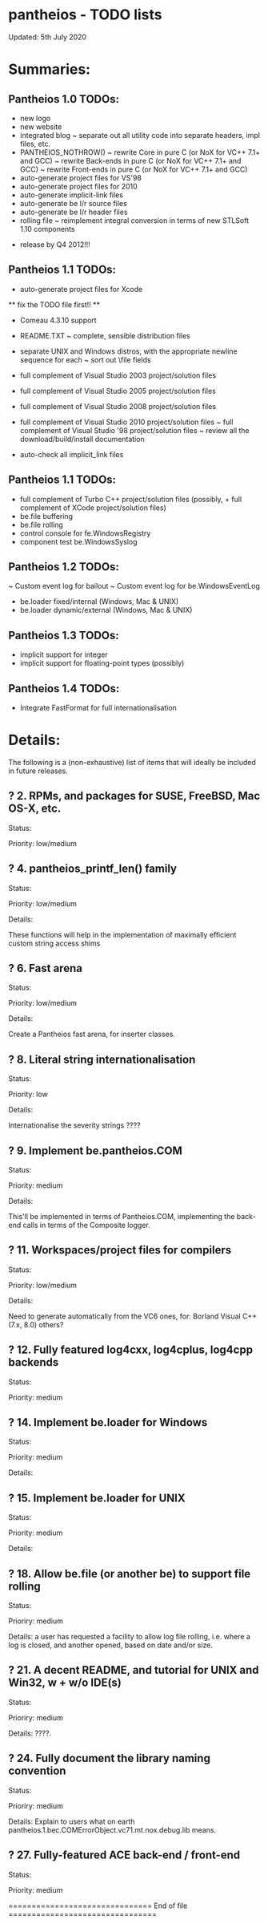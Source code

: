 pantheios - TODO lists
======================

Updated:    5th July 2020


Summaries:
==========


Pantheios 1.0 TODOs:
--------------------

 + new logo
 + new website
 + integrated blog
 ~ separate out all utility code into separate headers, impl files, etc.
 + PANTHEIOS_NOTHROW()
 ~ rewrite Core in pure C (or NoX for VC++ 7.1+ and GCC)
 ~ rewrite Back-ends in pure C (or NoX for VC++ 7.1+ and GCC)
 ~ rewrite Front-ends in pure C (or NoX for VC++ 7.1+ and GCC)
 + auto-generate project files for VS'98
 + auto-generate project files for 2010
 + auto-generate implicit-link files
 + auto-generate be l/r source files
 + auto-generate be l/r header files
 + rolling file
 ~ reimplement integral conversion in terms of new STLSoft 1.10 components
 * release by Q4 2012!!!



Pantheios 1.1 TODOs:
--------------------

 + auto-generate project files for Xcode


 ** fix the TODO file first!! **


 + Comeau 4.3.10 support

 + README.TXT
 ~ complete, sensible distribution files
 + separate UNIX and Windows distros, with the appropriate
   newline sequence for each
 ~ sort out \file fields
 + full complement of Visual Studio 2003 project/solution files
 + full complement of Visual Studio 2005 project/solution files
 + full complement of Visual Studio 2008 project/solution files
 + full complement of Visual Studio 2010 project/solution files
 ~ full complement of Visual Studio '98 project/solution files
 ~ review all the download/build/install documentation
 + auto-check all implicit_link files


Pantheios 1.1 TODOs:
--------------------

 + full complement of Turbo C++ project/solution files
 (possibly, + full complement of XCode project/solution files)
 + be.file buffering
 + be.file rolling
 + control console for fe.WindowsRegistry
 + component test be.WindowsSyslog

Pantheios 1.2 TODOs:
--------------------

 ~ Custom event log for bailout
 ~ Custom event log for be.WindowsEventLog
 + be.loader fixed/internal (Windows, Mac & UNIX)
 + be.loader dynamic/external (Windows, Mac & UNIX)

Pantheios 1.3 TODOs:
--------------------

 + implicit support for integer
 + implicit support for floating-point types (possibly)


Pantheios 1.4 TODOs:
--------------------

 + Integrate FastFormat for full internationalisation



Details:
========

The following is a (non-exhaustive) list of items that will ideally be
included in future releases.


? 2. RPMs, and packages for SUSE, FreeBSD, Mac OS-X, etc.
---------------------------------------------------------

Status:

Priority:   low/medium


? 4. pantheios_printf_len() family
----------------------------------

Status:

Priority:   low/medium

Details:

  These functions will help in the implementation of maximally
  efficient custom string access shims


? 6. Fast arena
---------------

Status:

Priority:   low/medium

Details:

  Create a Pantheios fast arena, for inserter classes.


? 8. Literal string internationalisation
----------------------------------------

Status:

Priority:   low

Details:

  Internationalise the severity strings ????


? 9. Implement be.pantheios.COM
-------------------------------

Status:

Priority:   medium

Details:

  This'll be implemented in terms of Pantheios.COM, implementing the
  back-end calls in terms of the Composite logger.


? 11. Workspaces/project files for compilers
--------------------------------------------

Status:

Priority:   low/medium

Details:

  Need to generate automatically from the VC6 ones, for:
    Borland
    Visual C++ (7.x, 8.0)
    others?


? 12. Fully featured log4cxx, log4cplus, log4cpp backends
---------------------------------------------------------

Status:

Priority:   medium


? 14. Implement be.loader for Windows
-------------------------------------

Status:

Priority:   medium

Details:


? 15. Implement be.loader for UNIX
----------------------------------

Status:

Priority:   medium

Details:


? 18. Allow be.file (or another be) to support file rolling
-----------------------------------------------------------

Status:

Prioriry:   medium

Details:    a user has requested a facility to allow log file rolling, i.e.
            where a log is closed, and another opened, based on date and/or
            size.


? 21. A decent README, and tutorial for UNIX and Win32, w + w/o IDE(s)
----------------------------------------------------------------------

Status:

Prioriry:   medium

Details:    ????.


? 24. Fully document the library naming convention
--------------------------------------------------

Status:

Prioriry:   medium

Details:    Explain to users what on earth
            pantheios.1.bec.COMErrorObject.vc71.mt.nox.debug.lib means.



? 27. Fully-featured ACE back-end / front-end
---------------------------------------------

Status:

Priority:   medium



=============================== End of file ================================
